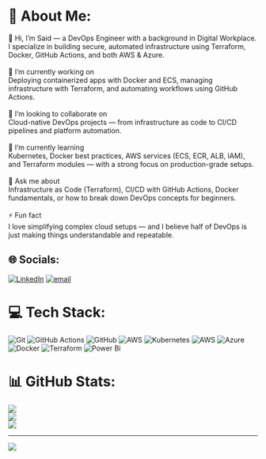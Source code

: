 # 💫 About Me:
👋 Hi, I’m Said — a DevOps Engineer with a background in Digital Workplace. I specialize in building secure, automated infrastructure using Terraform, Docker, GitHub Actions, and both AWS & Azure.<br><br>🎯 I’m currently working on<br>Deploying containerized apps with Docker and ECS, managing infrastructure with Terraform, and automating workflows using GitHub Actions.<br><br>🤝 I’m looking to collaborate on<br>Cloud-native DevOps projects — from infrastructure as code to CI/CD pipelines and platform automation.<br><br>🌱 I’m currently learning<br>Kubernetes, Docker best practices, AWS services (ECS, ECR, ALB, IAM), and Terraform modules — with a strong focus on production-grade setups.<br><br>💬 Ask me about<br>Infrastructure as Code (Terraform), CI/CD with GitHub Actions, Docker fundamentals, or how to break down DevOps concepts for beginners.<br><br>⚡ Fun fact<br>I love simplifying complex cloud setups — and I believe half of DevOps is just making things understandable and repeatable.


## 🌐 Socials:
[![LinkedIn](https://img.shields.io/badge/LinkedIn-%230077B5.svg?logo=linkedin&logoColor=white)](https://linkedin.com/in/https://www.linkedin.com/in/saidsaid2025/) [![email](https://img.shields.io/badge/Email-D14836?logo=gmail&logoColor=white)](mailto:saidsaid.dev@gmail.com) 

# 💻 Tech Stack:
![Git](https://img.shields.io/badge/git-%23F05033.svg?style=for-the-badge&logo=git&logoColor=white) ![GitHub Actions](https://img.shields.io/badge/github%20actions-%232671E5.svg?style=for-the-badge&logo=githubactions&logoColor=white) ![GitHub](https://img.shields.io/badge/github-%23121011.svg?style=for-the-badge&logo=github&logoColor=white) ![AWS](https://img.shields.io/badge/AWS-%23FF9900.svg?style=for-the-badge&logo=amazon-aws&logoColor=white) ![Kubernetes](https://img.shields.io/badge/kubernetes-%23326ce5.svg?style=for-the-badge&logo=kubernetes&logoColor=white) ![AWS](https://img.shields.io/badge/AWS-%23FF9900.svg?style=for-the-badge&logo=amazon-aws&logoColor=white) ![Azure](https://img.shields.io/badge/azure-%230072C6.svg?style=for-the-badge&logo=microsoftazure&logoColor=white) ![Docker](https://img.shields.io/badge/docker-%230db7ed.svg?style=for-the-badge&logo=docker&logoColor=white) ![Terraform](https://img.shields.io/badge/terraform-%235835CC.svg?style=for-the-badge&logo=terraform&logoColor=white) ![Power Bi](https://img.shields.io/badge/power_bi-F2C811?style=for-the-badge&logo=powerbi&logoColor=black)
# 📊 GitHub Stats:
![](https://github-readme-stats.vercel.app/api?username=SaidCraft&theme=dark&hide_border=false&include_all_commits=false&count_private=false)<br/>
![](https://nirzak-streak-stats.vercel.app/?user=SaidCraft&theme=dark&hide_border=false)<br/>
![](https://github-readme-stats.vercel.app/api/top-langs/?username=SaidCraft&theme=dark&hide_border=false&include_all_commits=false&count_private=false&layout=compact)

---
[![](https://visitcount.itsvg.in/api?id=SaidCraft&icon=0&color=1)](https://visitcount.itsvg.in)

<!-- Proudly created with GPRM ( https://gprm.itsvg.in ) -->